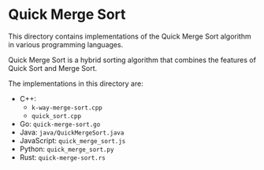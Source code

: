 # Quick Merge Sort

This directory contains implementations of the Quick Merge Sort algorithm in various programming languages.

Quick Merge Sort is a hybrid sorting algorithm that combines the features of Quick Sort and Merge Sort.

The implementations in this directory are:
- C++:
    - `k-way-merge-sort.cpp`
    - `quick_sort.cpp`
- Go: `quick-merge-sort.go`
- Java: `java/QuickMergeSort.java`
- JavaScript: `quick_merge_sort.js`
- Python: `quick_merge_sort.py`
- Rust: `quick-merge-sort.rs`

